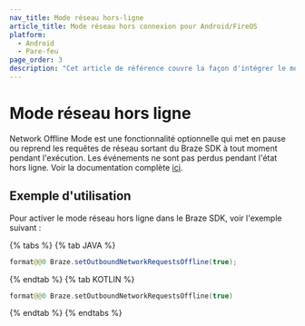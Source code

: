 ```yaml
---
nav_title: Mode réseau hors-ligne
article_title: Mode réseau hors connexion pour Android/FireOS
platform:
  - Android
  - Pare-feu
page_order: 3
description: "Cet article de référence couvre la façon d'intégrer le mode réseau hors ligne pour votre application Android."
---
```


# Mode réseau hors ligne

Network Offline Mode est une fonctionnalité optionnelle qui met en pause ou reprend les requêtes de réseau sortant du Braze SDK à tout moment pendant l'exécution. Les événements ne sont pas perdus pendant l'état hors ligne. Voir la documentation complète [ici][1].

## Exemple d'utilisation

Pour activer le mode réseau hors ligne dans le Braze SDK, voir l'exemple suivant :

{% tabs %}
{% tab JAVA %}

```java
format@@0 Braze.setOutboundNetworkRequestsOffline(true);
```

{% endtab %}
{% tab KOTLIN %}

```kotlin
format@@0 Braze.setOutboundNetworkRequestsOffline(true)
```

{% endtab %}
{% endtabs %}

[1]: https://appboy.github.io/appboy-android-sdk/javadocs/com/appboy/Appboy.html#setOutboundNetworkRequestsOffline-boolean-
